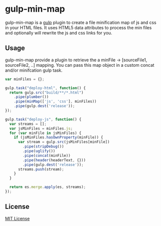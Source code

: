 # gulp-min-map

gulp-min-map is a [gulp](https://github.com/wearefractal/gulp) plugin to create a file minification map of js and css in your HTML files.  It uses HTML5 data attributes to process the min files and optionally will rewrite the js and css links for you.

## Usage

gulp-min-map provide a plugin to retrieve the a minFile -> [sourceFile1, sourceFile2, ..] mapping.  You can pass this map object in a custom concat and/or minifcation gulp task.

```javascript
var minFiles = {};

gulp.task("deploy-html", function() {
  return gulp.src("build/**/*.html")
    .pipe(plumber())
    .pipe(minMap(['js', 'css'], minFiles))
    .pipe(gulp.dest('release'));
});

gulp.task("deploy-js", function() {
  var streams = [];
  var jsMinFiles = minFiles.js;
  for (var minFile in jsMinFiles) {
    if (jsMinFiles.hasOwnProperty(minFile)) {
      var stream = gulp.src(jsMinFiles[minFile])
        .pipe(stripDebug())
        .pipe(uglify())
        .pipe(concat(minFile))
        .pipe(header(headerText, {}))
        .pipe(gulp.dest('release'));
      streams.push(stream);
    }
  }

  return es.merge.apply(es, streams);
});
```

## License

[MIT License](http://en.wikipedia.org/wiki/MIT_License)